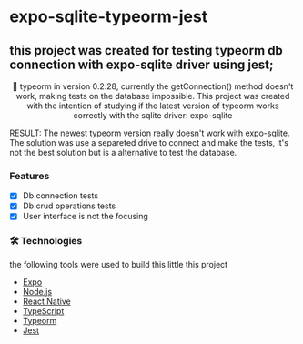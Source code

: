 # expo-sqlite-typeorm-jest

## this project was created for testing typeorm db connection with expo-sqlite driver using jest;
<p align="center">🚀 typeorm in version 0.2.28, currently the getConnection() method doesn't work, making tests on the database impossible. This project was created with the intention of studying if the latest version of typeorm works correctly with the sqlite driver: expo-sqlite</p>

RESULT: The newest typeorm version really doesn't work with expo-sqlite. The solution was use a separeted drive to connect and make the tests, it's not the best solution but is a alternative to test the database.

### Features

- [x] Db connection tests
- [x] Db crud operations tests 
- [x] User interface is not the focusing

### 🛠 Technologies

the following tools were used to build this little this project

- [Expo](https://expo.io/)
- [Node.js](https://nodejs.org/en/)
- [React Native](https://reactnative.dev/)
- [TypeScript](https://www.typescriptlang.org/)
- [Typeorm](https://typeorm.io/)
- [Jest](https://jestjs.io/pt-BR/docs/tutorial-react-native)



